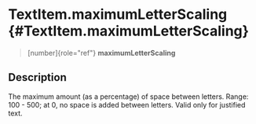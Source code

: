 TextItem.maximumLetterScaling {#TextItem.maximumLetterScaling}
=============================

> [number]{role="ref"} **maximumLetterScaling**

Description
-----------

The maximum amount (as a percentage) of space between letters. Range:
100 - 500; at 0, no space is added between letters. Valid only for
justified text.
